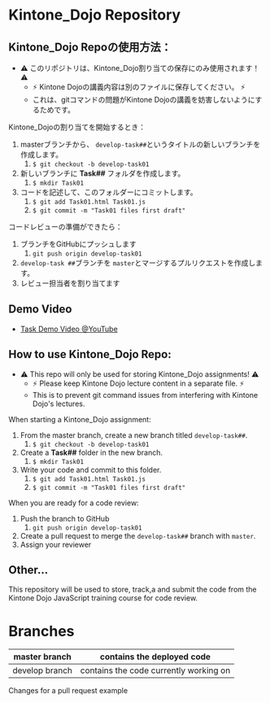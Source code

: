# Kintone_Dojo Repository

## Kintone_Dojo Repoの使用方法：
* :warning: このリポジトリは、Kintone_Dojo割り当ての保存にのみ使用されます！ :warning:
  * :zap: Kintone Dojoの講義内容は別のファイルに保存してください。 :zap:
  * これは、gitコマンドの問題がKintone Dojoの講義を妨害しないようにするためです。

Kintone_Dojoの割り当てを開始するとき：
  1. masterブランチから、 `develop-task##`というタイトルの新しいブランチを作成します。
     1. `$ git checkout -b develop-task01`
  2. 新しいブランチに **Task##** フォルダを作成します。
     1. `$ mkdir Task01`
  3. コードを記述して、このフォルダーにコミットします。
     1. `$ git add Task01.html Task01.js`
     2. `$ git commit -m "Task01 files first draft"`

コードレビューの準備ができたら：
  1. ブランチをGitHubにプッシュします
     1. `git push origin develop-task01`
  2. `develop-task ##`ブランチを `master`とマージするプルリクエストを作成します。
  3. レビュー担当者を割り当てます

## Demo Video
  * [Task Demo Video @YouTube](https://youtu.be/-9amExonLI4)

## How to use Kintone_Dojo Repo:
* :warning: This repo will only be used for storing Kintone_Dojo assignments! :warning:
  * :zap: Please keep Kintone Dojo lecture content in a separate file. :zap:
  * This is to prevent git command issues from interfering with Kintone Dojo's lectures.

When starting a Kintone_Dojo assignment:
  1. From the master branch, create a new branch titled `develop-task##`.
     1. `$ git checkout -b develop-task01`
  2. Create a **Task##** folder in the new branch.
     1. `$ mkdir Task01`
  3. Write your code and commit to this folder.
     1. `$ git add Task01.html Task01.js`
     2. `$ git commit -m "Task01 files first draft"`

When you are ready for a code review:
  1. Push the branch to GitHub
     1. `git push origin develop-task01`
  2. Create a pull request to merge the `develop-task##` branch with `master`.
  3. Assign your reviewer

<!-- ## Kintone_Dojo Repoの使用方法：
* 1 - 割り当てごとにフォルダを作成します。 （masterブランチ上）
* 2 - develop-task-`#` ブランチを作成する
  * `#` = タスク番号
  * 例：develop-task-01はタスク番号1用です。
  * 進行中のHTMLおよびJSファイルをここに保存します。
  * Markdown（.md）ファイルとして関連するメモを含めます。
* 3 - コードレビューが必要なときにプルリクエストを行う
  * Sohei や Genjiをタグする。
* 4 - レビューが成功した後
  * develop ブランチをmasterにマージ！ -->

## Other...
This repository will be used to store, track,a and submit the code from the Kintone Dojo JavaScript training course for code review.

# Branches
| master branch | contains the deployed code |
| -- | -- |
| develop branch | contains the code currently working on |


Changes for a pull request example
